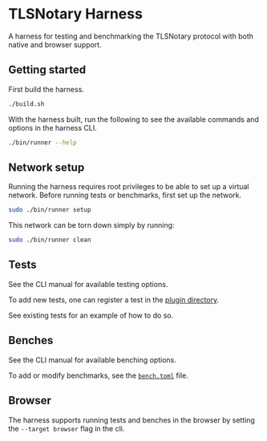 # TLSNotary Harness

A harness for testing and benchmarking the TLSNotary protocol with both native and browser support.

## Getting started

First build the harness.

```sh
./build.sh
```

With the harness built, run the following to see the available commands and options in the harness CLI.

```sh
./bin/runner --help
```

## Network setup

Running the harness requires root privileges to be able to set up a virtual network. Before running tests or benchmarks, first
set up the network.

```sh
sudo ./bin/runner setup
```

This network can be torn down simply by running:

```sh
sudo ./bin/runner clean
```

## Tests

See the CLI manual for available testing options.

To add new tests, one can register a test in the [plugin directory](executor/test_plugins).

See existing tests for an example of how to do so.

## Benches

See the CLI manual for available benching options.

To add or modify benchmarks, see the [`bench.toml`](bench.toml) file.

## Browser

The harness supports running tests and benches in the browser by setting the `--target browser` flag in the cli.